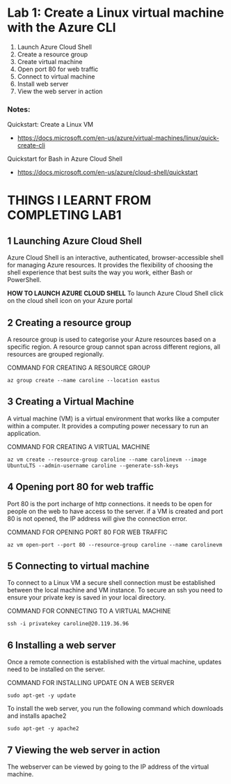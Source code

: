 # Lab 1: Create a Linux virtual machine with the Azure CLI

1. Launch Azure Cloud Shell
2. Create a resource group
3. Create virtual machine
4. Open port 80 for web traffic
5. Connect to virtual machine
6. Install web server
7. View the web server in action

### Notes:

Quickstart: Create a Linux VM
* https://docs.microsoft.com/en-us/azure/virtual-machines/linux/quick-create-cli

Quickstart for Bash in Azure Cloud Shell
* https://docs.microsoft.com/en-us/azure/cloud-shell/quickstart



# THINGS I LEARNT FROM COMPLETING LAB1

## 1 Launching Azure Cloud Shell
Azure Cloud Shell is an interactive, authenticated, browser-accessible shell for managing Azure resources. It provides the flexibility of choosing the shell experience that best suits the way you work, either Bash or PowerShell.

**HOW TO LAUNCH AZURE CLOUD SHELL**
To launch Azure Cloud Shell click on the cloud shell icon on your Azure portal

## 2 Creating a resource group
A resource group is used to categorise your Azure resources based on a specific region. A resource group cannot span across different regions, all resources are grouped regionally.

COMMAND FOR CREATING A RESOURCE GROUP
 ```
 az group create --name caroline --location eastus
 ```
 
## 3 Creating a Virtual Machine
A virtual machine (VM) is a virtual environment that works like a computer within a computer. It provides a computing power necessary to run an application.

COMMAND FOR CREATING A VIRTUAL MACHINE 
  ```
  az vm create --resource-group caroline --name carolinevm --image UbuntuLTS --admin-username caroline --generate-ssh-keys
  ```
  
 ## 4 Opening port 80 for web traffic
Port 80 is the port incharge of http connections. it needs to be open for people on the web to have access to the server. if a VM is created and port 80 is not opened, the IP address will give the connection error.

COMMAND FOR OPENING PORT 80 FOR WEB TRAFFIC
```
az vm open-port --port 80 --resource-group caroline --name carolinevm
```

## 5 Connecting to virtual machine
To connect to a Linux VM a secure shell connection must be established between the local machine and VM instance. To secure an ssh you need to ensure your private key is saved in your local directory.

COMMAND FOR CONNECTING TO A VIRTUAL MACHINE
```
ssh -i privatekey caroline@20.119.36.96
```

## 6 Installing a web server
Once a remote connection is established with the virtual machine, updates need to  be installed on the server. 

COMMAND FOR INSTALLING UPDATE ON A WEB SERVER
```
sudo apt-get -y update
```
To install the web server, you run the following command which downloads and installs apache2
```
sudo apt-get -y apache2
```

## 7 Viewing the web server in action
The webserver can be viewed by going to the IP address of the virtual machine.


